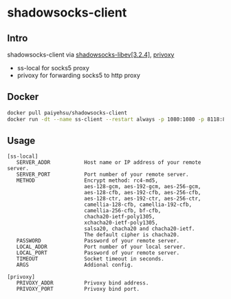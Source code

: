 # shadowsocks-client

## Intro

shadowsocks-client via [shadowsocks-libev[3.2.4]](https://github.com/shadowsocks/shadowsocks-libev), [privoxy](https://www.privoxy.org/)

- ss-local for socks5 proxy
- privoxy for forwarding socks5 to http proxy

## Docker

```bash
docker pull paiyehsu/shadowsocks-client
docker run -dt --name ss-client --restart always -p 1080:1080 -p 8118:8118 -e SERVER_ADDR=<server> -e SERVER_PORT=<port> -e METHOD=<method> -PASSWORD=<password> paiyehsu/shadowsocks-client
```

## Usage

    [ss-local]
       SERVER_ADDR           Host name or IP address of your remote server.
       SERVER_PORT           Port number of your remote server.
       METHOD                Encrypt method: rc4-md5,
                             aes-128-gcm, aes-192-gcm, aes-256-gcm,
                             aes-128-cfb, aes-192-cfb, aes-256-cfb,
                             aes-128-ctr, aes-192-ctr, aes-256-ctr,
                             camellia-128-cfb, camellia-192-cfb,
                             camellia-256-cfb, bf-cfb,
                             chacha20-ietf-poly1305,
                             xchacha20-ietf-poly1305,
                             salsa20, chacha20 and chacha20-ietf.
                             The default cipher is chacha20.
       PASSWORD              Password of your remote server.
       LOCAL_ADDR            Port number of your local server.
       LOCAL_PORT            Password of your remote server.
       TIMEOUT               Socket timeout in seconds.
       ARGS                  Addional config.

    [privoxy]
       PRIVOXY_ADDR          Privoxy bind address.
       PRIVOXY_PORT          Privoxy bind port.
